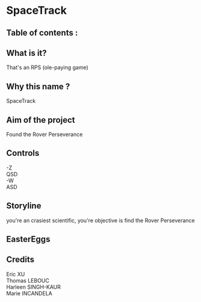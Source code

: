 # SpaceTrack

## Table of contents :

## What is it?

That's an RPS (ole-paying game)

## Why this name ?

SpaceTrack

## Aim of the project

Found the Rover Perseverance

## Controls

 -Z \
 QSD \
 -W \
 ASD

## Storyline

you're an crasiest scientific, you're objective is find the Rover Perseverance

## EasterEggs

## Credits

Eric XU \
Thomas LEBOUC \
Harleen SINGH-KAUR \
Marie INCANDELA
<!-- Henry Letellier \
Konan-Hoël LESAULT-->
